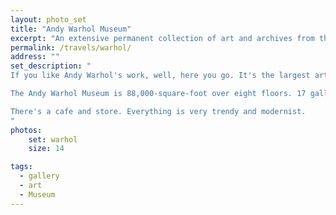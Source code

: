 ```yaml
---
layout: photo_set
title: "Andy Warhol Museum"
excerpt: "An extensive permanent collection of art and archives from the Pittsburgh-born pop art icon Andy Warhol"
permalink: /travels/warhol/
address: ""
set_description: "
If you like Andy Warhol's work, well, here you go. It's the largest art museum dedicated to a single artist in North America.

The Andy Warhol Museum is 88,000-square-foot over eight floors. 17 galleries, 900 paintings, 2,000 works on paper, over 1,000 published unique prints, 77 sculptures, 4,000 photographs, and 4,350 Warhol films and videotaped works. Plus a weird collection of his personal items. They have 56 traveling exhibits they send out and about.

There's a cafe and store. Everything is very trendy and modernist.
"
photos:
    set: warhol
    size: 14

tags:
  - gallery
  - art
  - Museum
---
```

